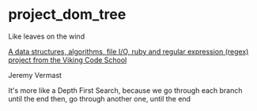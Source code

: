# project_dom_tree
Like leaves on the wind

[A data structures, algorithms, file I/O, ruby and regular expression (regex) project from the Viking Code School](http://www.vikingcodeschool.com)

Jeremy Vermast

It's more like a Depth First Search, because we go through each branch until the end then, go through another one, until the end